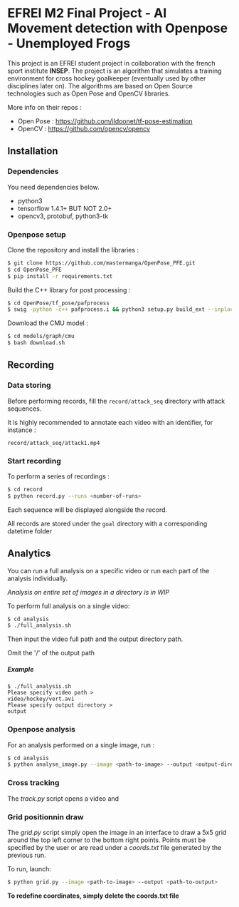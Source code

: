 # EFREI M2 Final Project - AI Movement detection with Openpose - Unemployed Frogs

This project is an EFREI student project in collaboration with the french sport institute **INSEP**. The project is an algorithm that simulates a training environment for cross hockey goalkeeper (eventually used by other disciplines later on). The algorithms are based on Open Source technologies such as Open Pose and OpenCV libraries.

More info on their repos :

- Open Pose : https://github.com/ildoonet/tf-pose-estimation 
- OpenCV : https://github.com/opencv/opencv 

## Installation

### Dependencies 

You need dependencies below.

- python3
- tensorflow 1.4.1+ BUT NOT 2.0+
- opencv3, protobuf, python3-tk

### Openpose setup

Clone the repository and install the libraries :

```bash
$ git clone https://github.com/mastermanga/OpenPose_PFE.git
$ cd OpenPose_PFE
$ pip install -r requirements.txt
```

Build the C++ library for post processing :

```bash
$ cd OpenPose/tf_pose/pafprocess
$ swig -python -c++ pafprocess.i && python3 setup.py build_ext --inplace
```

Download the CMU model :
```bash
$ cd models/graph/cmu
$ bash download.sh
```

## Recording

### Data storing

Before performing records, fill the `record/attack_seq` directory with attack sequences. 

It is highly recommended to annotate each video with an identifier, for instance : 

`record/attack_seq/attack1.mp4`


### Start recording

To perform a series of recordings :

```bash
$ cd record
$ python record.py --runs <number-of-runs>
```
Each sequence will be displayed alongside the record.

All records are stored under the `goal` directory with a corresponding datetime folder


## Analytics

You can run a full analysis on a specific video or run each part of the analysis individually.

*Analysis on entire set of images in a directory is in WIP*

To perform full analysis on a single video:

```bash
$ cd analysis
$ ./full_analysis.sh
```

Then input the video full path and the output directory path. 

Omit the '/' of the output path

##### Example

```
$ ./full_analysis.sh
Please specify video path >
video/hockey/vert.avi
Please specify output directory >
output
```

### Openpose analysis

For an analysis performed on a single image, run :

```bash
$ cd analysis
$ python analyse_image.py --image <path-to-image> --output <output-directory>
```

### Cross tracking

The *track.py* script opens a video and 

### Grid positionnin draw

The *grid.py* script simply open the image in an interface to draw a 5x5 grid around the top left corner to the bottom right points. Points must be specified by the user or are read under a *coords.txt* file generated by the previous run.

To run, launch:
```bash
$ python grid.py --image <path-to-image> --output <path-to-output>
```
**To redefine coordinates, simply delete the coords.txt file**

